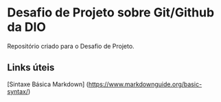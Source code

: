 # Desafio de Projeto sobre Git/Github da DIO
Repositório criado para o Desafio de Projeto.

## Links úteis
[Sintaxe Básica Markdown] (https://www.markdownguide.org/basic-syntax/)
